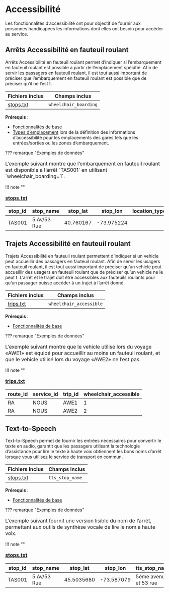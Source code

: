 # Accessibilité 
 Les fonctionnalités d’accessibilité ont pour objectif de fournir aux personnes handicapées les informations dont elles ont besoin pour accéder au service. 
 
## Arrêts Accessibilité en fauteuil roulant 
 
 Arrêts Accessibilité en fauteuil roulant permet d’indiquer si l’embarquement en fauteuil roulant est possible à partir de l’emplacement spécifié. Afin de servir les passagers en fauteuil roulant, il est tout aussi important de préciser que l’embarquement en fauteuil roulant est possible que de préciser qu’il ne l’est t. 
 
 | Fichiers inclus | Champs inclus | 
 |------------------------|-------------------| 
 |[stops.txt](../../../documentation/schedule/reference/#stopstxt)|`wheelchair_boarding` | 
 
 **Prérequis** : 
 
 - [Fonctionnalités de base](../base) 
 - [Types d’emplacement](../base_add-ons/#location-types) lors de la définition des informations d’accessibilité pour les emplacements des gares tels que les entrées/sorties ou les zones d’embarquement. 
 
 ??? remarque "Exemples de données" 
 
<p style="font-size:16px"> 
 L’exemple suivant montre que l’embarquement en fauteuil roulant est disponible à l’arrêt `TAS001` en utilisant `wheelchair_boarding=1`. 
</p> 
 !!! note "" 
<p style="font-size:16px"> 
 <a href="../../../documentation/schedule/reference/#stopstxt"><b>stops.txt</b></a><br> 
</p> 
 
 | stop_id | stop_name | stop_lat | stop_lon | location_type | wheelchair_boarding | 
 |---------|------------|---------------|------------|---------------|--------------------------| 
 | TAS001 | 5 Av/53 Rue | 40.760167 |-73.975224 | | 1 | 
 
 
## Trajets Accessibilité en fauteuil roulant 
 
 Trajets Accessibilité en fauteuil roulant permettent d’indiquer si un vehicle peut accueillir des passagers en fauteuil roulant. Afin de servir les usagers en fauteuil roulant, il est tout aussi important de préciser qu’un vehicle peut accueillir des usagers en fauteuil roulant que de préciser qu’un vehicle ne le peut t. L’arrêt et le trajet doit être accessibles aux fauteuils roulants pour qu’un passager puisse accéder à un trajet à l’arrêt donné. 
 
 | Fichiers inclus | Champs inclus | 
 |------------------------|-------------------| 
 |[trips.txt](../../../documentation/schedule/reference/#tripstxt)|`wheelchair_accessible`| 
 
 **Prérequis** : 
 
 - [Fonctionnalités de base](../base) 
 
 ??? remarque "Exemples de données" 
 
<p style="font-size:16px"> 
 L’exemple suivant montre que le vehicle utilisé lors du voyage «AWE1» est équipé pour accueillir au moins un fauteuil roulant, et que le vehicle utilisé lors du voyage «AWE2» ne l’est pas. 
</p> 
 !!! note "" 
<p style="font-size:16px"> 
 <a href="../../../documentation/schedule/reference/#tripstxt"><b>trips.txt</b></a><br> 
</p> 
 
 | route_id | service_id | trip_id | wheelchair_accessible | 
 |--------------|------------|---------|-----------------------| 
 | RA | NOUS | AWE1 | 1 | 
 | RA | NOUS | AWE2 | 2 | 
 
 
## Text-to-Speech 
 
 Text-to-Speech permet de fournir les entrées nécessaires pour convertir le texte en audio, garantit que les passagers utilisant la technologie d’assistance pour lire le texte à haute voix obtiennent les bons noms d’arrêt lorsque vous utilisez le service de transport en commun. 
 
 | Fichiers inclus | Champs inclus | 
 |------------------------|-------------------| 
 |[stops.txt](../../../documentation/schedule/reference/#stopstxt)|`tts_stop_name` | 
 
 **Prérequis** : 
 
 - [Fonctionnalités de base](../base) 
 
 ??? remarque "Exemples de données" 
 
<p style="font-size:16px"> 
 L’exemple suivant fournit une version lisible du nom de l’arrêt, permettant aux outils de synthèse vocale de lire le nom à haute voix. 
</p> 
 !!! note "" 
<p style="font-size:16px"> 
 <a href="../../../documentation/schedule/reference/#stopstxt"><b>stops.txt</b></a><br> 
</p> 
 
 | stop_id | stop_name | stop_lat | stop_lon | tts_stop_name | 
 |--------------|------------|-------------|-------------|----------------| 
 | TAS001 | 5 Av/53 Rue | 45.5035680 |-73.587079 | 5ème avenue et 53 rue | 
 

